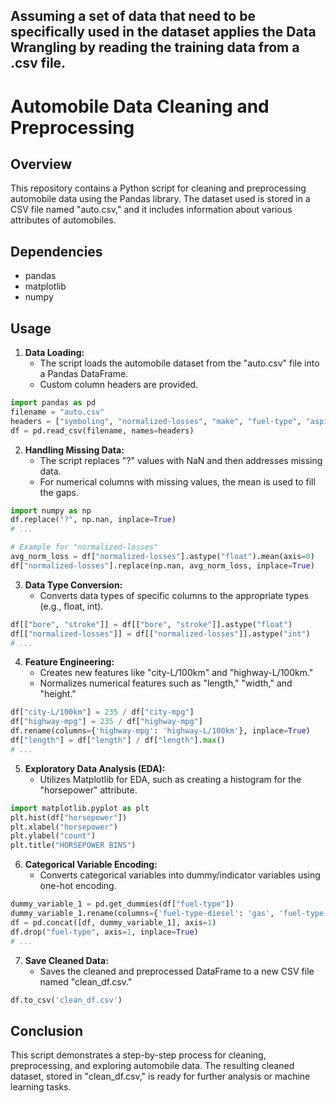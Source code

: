 ## Assuming a set of data that need to be specifically used in the dataset applies the Data Wrangling by reading the training data from a .csv file.


# Automobile Data Cleaning and Preprocessing

## Overview
This repository contains a Python script for cleaning and preprocessing automobile data using the Pandas library. The dataset used is stored in a CSV file named "auto.csv," and it includes information about various attributes of automobiles.

## Dependencies
- pandas
- matplotlib
- numpy

## Usage
1. **Data Loading:**
   - The script loads the automobile dataset from the "auto.csv" file into a Pandas DataFrame.
   - Custom column headers are provided.

```python
import pandas as pd
filename = "auto.csv"
headers = ["symboling", "normalized-losses", "make", "fuel-type", "aspiration", "num-of-doors", "body-style", ...
df = pd.read_csv(filename, names=headers)
```

2. **Handling Missing Data:**
   - The script replaces "?" values with NaN and then addresses missing data.
   - For numerical columns with missing values, the mean is used to fill the gaps.

```python
import numpy as np
df.replace("?", np.nan, inplace=True)
# ...

# Example for "normalized-losses"
avg_norm_loss = df["normalized-losses"].astype("float").mean(axis=0)
df["normalized-losses"].replace(np.nan, avg_norm_loss, inplace=True)
```

3. **Data Type Conversion:**
   - Converts data types of specific columns to the appropriate types (e.g., float, int).

```python
df[["bore", "stroke"]] = df[["bore", "stroke"]].astype("float")
df[["normalized-losses"]] = df[["normalized-losses"]].astype("int")
# ...
```

4. **Feature Engineering:**
   - Creates new features like "city-L/100km" and "highway-L/100km."
   - Normalizes numerical features such as "length," "width," and "height."

```python
df["city-L/100km"] = 235 / df["city-mpg"]
df["highway-mpg"] = 235 / df["highway-mpg"]
df.rename(columns={'highway-mpg': 'highway-L/100km'}, inplace=True)
df["length"] = df["length"] / df["length"].max()
# ...
```

5. **Exploratory Data Analysis (EDA):**
   - Utilizes Matplotlib for EDA, such as creating a histogram for the "horsepower" attribute.

```python
import matplotlib.pyplot as plt
plt.hist(df["horsepower"])
plt.xlabel("horsepower")
plt.ylabel("count")
plt.title("HORSEPOWER BINS")
```

6. **Categorical Variable Encoding:**
   - Converts categorical variables into dummy/indicator variables using one-hot encoding.

```python
dummy_variable_1 = pd.get_dummies(df["fuel-type"])
dummy_variable_1.rename(columns={'fuel-type-diesel': 'gas', 'fuel-type-diesel': 'diesel'}, inplace=True)
df = pd.concat([df, dummy_variable_1], axis=1)
df.drop("fuel-type", axis=1, inplace=True)
# ...
```

7. **Save Cleaned Data:**
   - Saves the cleaned and preprocessed DataFrame to a new CSV file named "clean_df.csv."

```python
df.to_csv('clean_df.csv')
```

## Conclusion
This script demonstrates a step-by-step process for cleaning, preprocessing, and exploring automobile data. The resulting cleaned dataset, stored in "clean_df.csv," is ready for further analysis or machine learning tasks.
